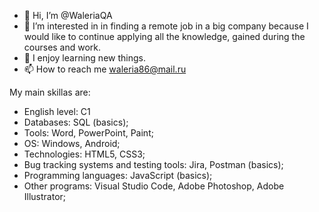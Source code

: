 - 👋 Hi, I’m @WaleriaQA
- 👀 I’m interested in in finding a remote job in a big company because I would like to continue applying all the knowledge, gained during the courses and work.
- 🌱 I enjoy learning new things.
- 📫 How to reach me waleria86@mail.ru

<!---
WaleriaQA/WaleriaQA is a ✨ special ✨ repository because its `README.md` (this file) appears on your GitHub profile.
You can click the Preview link to take a look at your changes.
--->
My main skillas are:
+ English level: C1
+ Databases: SQL (basics);
+ Tools: Word, PowerPoint, Paint;
+ OS: Windows, Android;
+ Technologies: HTML5, CSS3;
+ Bug tracking systems and testing tools: Jira, Postman (basics);
+ Programming languages: JavaScript (basics);
+ Other programs: Visual Studio Code, Adobe Photoshop, Adobe Illustrator;
